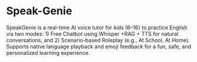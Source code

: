 # Speak-Genie
SpeakGenie is a real-time AI voice tutor for kids (6–16) to practice English via two modes: 1) Free Chatbot using Whisper +RAG  + TTS for natural conversations, and 2) Scenario-based Roleplay (e.g., At School, At Home). Supports native language playback and emoji feedback for a fun, safe, and personalized learning experience.
